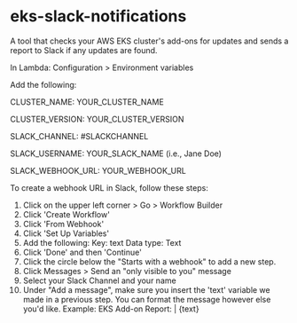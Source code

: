 # eks-slack-notifications
A tool that checks your AWS EKS cluster's add-ons for updates and sends a report to Slack if any updates are found.

In Lambda: Configuration > Environment variables

Add the following: 

CLUSTER_NAME: YOUR_CLUSTER_NAME

CLUSTER_VERSION: YOUR_CLUSTER_VERSION

SLACK_CHANNEL: #SLACKCHANNEL

SLACK_USERNAME: YOUR_SLACK_NAME (i.e., Jane Doe)

SLACK_WEBHOOK_URL: YOUR_WEBHOOK_URL




To create a webhook URL in Slack, follow these steps:
1. Click on the upper left corner > Go > Workflow Builder
2. Click 'Create Workflow'
3. Click 'From Webhook'
4. Click 'Set Up Variables'
5. Add the following:
   Key: text
   Data type: Text
6. Click 'Done' and then 'Continue'
7. Click the circle below the "Starts with a webhook" to add a new step.
8. Click Messages > Send an "only visible to you" message
9. Select your Slack Channel and your name
10. Under "Add a message", make sure you insert the 'text' variable we made in a previous step. You can format the message however else you'd like.
    Example:
    EKS Add-on Report:
    | {text}
